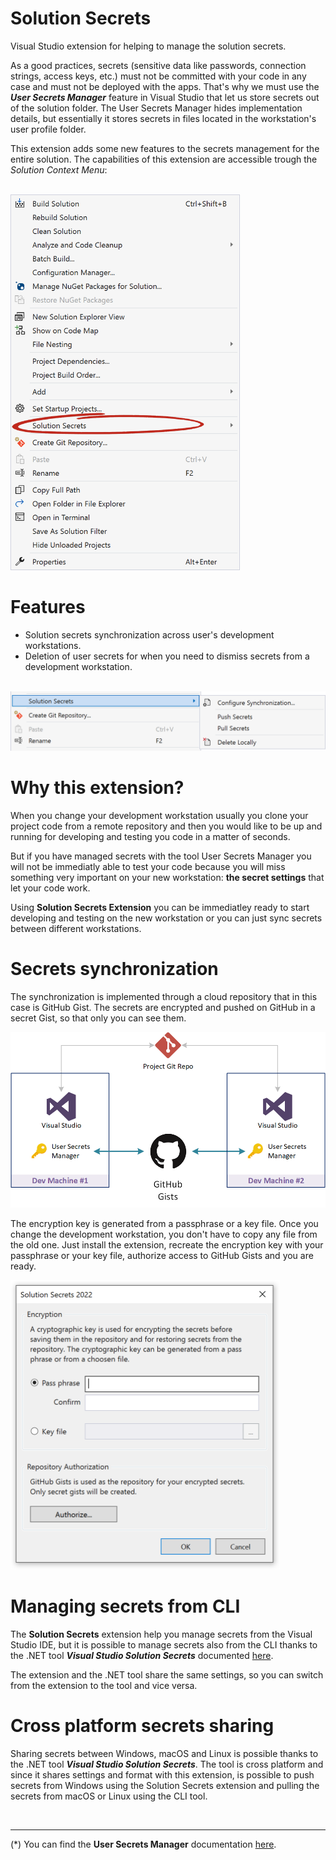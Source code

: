 # Solution Secrets

Visual Studio extension for helping to manage the solution secrets.

As a good practices, secrets (sensitive data like passwords, connection strings, access keys, etc.) must not be committed with your code in any case and must not be deployed with the apps. That's why we must use the ***User Secrets Manager*** feature in Visual Studio that let us store secrets out of the solution folder. The User Secrets Manager hides implementation details, but essentially it stores secrets in files located in the workstation's user profile folder.

This extension adds some new features to the secrets management for the entire solution. The capabilities of this extension are accessible trough the *Solution Context Menu*:

<br/>

<img src="https://raw.githubusercontent.com/ernstc/SolutionSecretsExtension/main/Resources/context-menu-1.png" width="367" />

<br/>

# Features

* Solution secrets synchronization across user's development workstations.
* Deletion of user secrets for when you need to dismiss secrets from a development workstation.

<br/>

<img src="https://raw.githubusercontent.com/ernstc/SolutionSecretsExtension/main/Resources/context-menu-2.png" width="607" />

<br/>

# Why this extension?

When you change your development workstation usually you clone your project code from a remote repository and then you would like to be up and running for developing and testing you code in a matter of seconds.

But if you have managed secrets with the tool User Secrets Manager you will not be immediatly able to test your code because you will miss something very important on your new workstation: **the secret settings** that let your code work.

Using **Solution Secrets Extension** you can be immediatley ready to start developing and testing on the new workstation or you can just sync secrets between different  workstations.


# Secrets synchronization
The synchronization is implemented through a cloud repository that in this case is GitHub Gist. The secrets are encrypted and pushed on GitHub in a secret Gist, so that only you can see them. 

![Concept](https://raw.githubusercontent.com/ernstc/VisualStudioSolutionSecrets/main/Concept.png)

The encryption key is generated from a passphrase or a key file.
Once you change the development workstation, you don't have to copy any file from the old one. Just install the extension, recreate the encryption key with your passphrase or your key file, authorize access to GitHub Gists and you are ready.

<img src="https://raw.githubusercontent.com/ernstc/SolutionSecretsExtension/main/Resources/screen-config-2022.png" width="431" />

<br/>

# Managing secrets from CLI

The **Solution Secrets** extension help you manage secrets from the Visual Studio IDE, but it is possible to manage secrets also from the CLI thanks to the .NET tool ***Visual Studio Solution Secrets*** documented [here](https://devnotes.ernstc.net/visual-studio-solution-secrets).

The extension and the .NET tool share the same settings, so you can switch from the extension to the tool and vice versa.

# Cross platform secrets sharing

Sharing secrets between Windows, macOS and Linux is possible thanks to the .NET tool ***Visual Studio Solution Secrets***. The tool is cross platform and since it shares settings and format with this extension, is possible to push secrets from Windows using the Solution Secrets extension and pulling the secrets from macOS or Linux using the CLI tool.

<br/>

---
(*) You can find the **User Secrets Manager** documentation [here](https://docs.microsoft.com/en-us/aspnet/core/security/app-secrets?view=aspnetcore-6.0&tabs=windows#secret-manager).